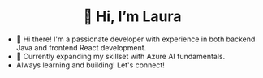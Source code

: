 <h1 align='center'>
    <strong> 👋 Hi, I’m Laura </strong>
</h1>

<!-- <h3 align='center'>Front-end developer in Spain</h3> -->

- 👀 Hi there! I'm a passionate developer with experience in both backend Java and frontend React development.
- 🌱 Currently expanding my skillset with Azure AI fundamentals.
- Always learning and building! Let's connect!

<!--
<h2>Tools I use:<h2>
  - Figma
  - Adobe XD
  - 
-->
<!---
LFV97/LFV97 is a ✨ special ✨ repository because its `README.md` (this file) appears on your GitHub profile.
You can click the Preview link to take a look at your changes.
--->
